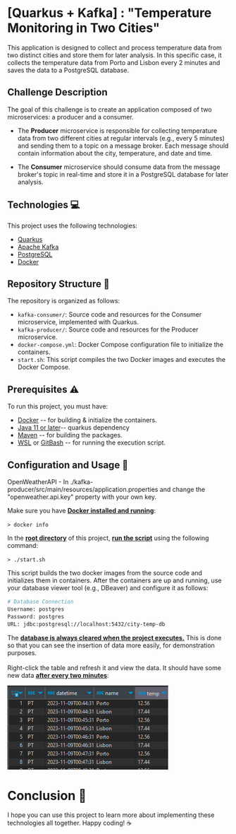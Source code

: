 # [Quarkus + Kafka] : "Temperature Monitoring in Two Cities"

This application is designed to collect and process temperature data from two distinct cities and store them for later analysis. In this specific case, it collects the temperature data from Porto and Lisbon every 2 minutes and saves the data to a PostgreSQL database.

## Challenge Description

The goal of this challenge is to create an application composed of two microservices: a producer and a consumer.

- The **Producer** microservice is responsible for collecting temperature data from two different cities at regular intervals (e.g., every 5 minutes) and sending them to a topic on a message broker. Each message should contain information about the city, temperature, and date and time.

- The **Consumer** microservice should consume data from the message broker's topic in real-time and store it in a PostgreSQL database for later analysis.

## Technologies :computer:

This project uses the following technologies:
- [Quarkus](https://quarkus.io/)
- [Apache Kafka](https://kafka.apache.org/)
- [PostgreSQL](https://www.postgresql.org/)
- [Docker](https://www.docker.com/)

## Repository Structure :construction:

The repository is organized as follows:

- `kafka-consumer/`: Source code and resources for the Consumer microservice, implemented with Quarkus.
- `kafka-producer/`: Source code and resources for the Producer microservice.
- `docker-compose.yml`: Docker Compose configuration file to initialize the containers.
- `start.sh`: This script compiles the two Docker images and executes the Docker Compose.

## Prerequisites :warning:

 To run this project, you must have:
-  [Docker](https://www.docker.com/) -- for building & initialize the containers.
-  [Java 11 or later](https://www.java.com/en/download/manual.jsp)-- quarkus dependency
-  [Maven](https://maven.apache.org/install.html) -- for building the packages.
-  [WSL](https://learn.microsoft.com/en-us/windows/wsl/install) or [GitBash](https://git-scm.com/downloads) -- for running the execution script.

## Configuration and Usage :wrench:

OpenWeatherAPI - In ./kafka-producer/src/main/resources/application.properties and change the "openweather.api.key" property with your own key. 

Make sure you have <b><u>Docker installed and running</u></b>: 


``> docker info`` 


 In the <b><u>root directory</u></b> of this project, <b><u>run the script</u></b> using the following command: 


``> ./start.sh`` 

 This script builds the two docker images from the source code and initializes them in containers. After the containers are up and running, use your database viewer tool (e.g., DBeaver) and configure it as follows:

```bash
# Database Connection
Username: postgres
Password: postgres
URL: jdbc:postgresql://localhost:5432/city-temp-db
```
 The <b><u>database is always cleared when the project executes.</u></b> This is done so that you can see the insertion of data more easily, for demonstration purposes.<br> <br>Right-click the table and refresh it and view the data. It should have some new data <b><u>after every two minutes</u></b>:

![Data Table](./docs/assets/data-table.png)

# Conclusion :rocket:

I hope you can use this project to learn more about implementing these technologies all together. Happy coding! :coffee:
